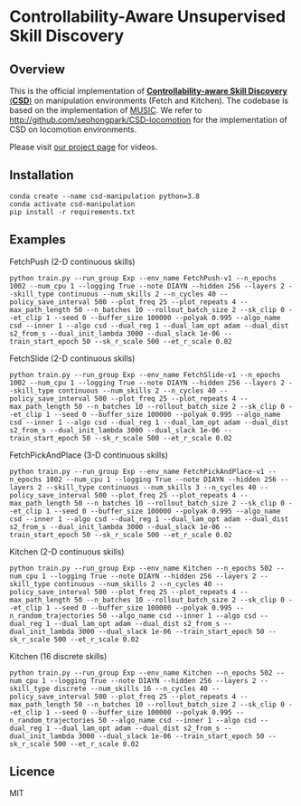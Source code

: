 # Controllability-Aware Unsupervised Skill Discovery


## Overview
This is the official implementation of [**Controllability-aware Skill Discovery** (**CSD**)](https://arxiv.org/abs/2302.05103) on manipulation environments (Fetch and Kitchen).
The codebase is based on the implementation of [MUSIC](https://github.com/ruizhaogit/music).
We refer to http://github.com/seohongpark/CSD-locomotion for the implementation of CSD on locomotion environments.

Please visit [our project page](https://seohong.me/projects/csd/) for videos.

## Installation

```
conda create --name csd-manipulation python=3.8
conda activate csd-manipulation
pip install -r requirements.txt
```


## Examples

FetchPush (2-D continuous skills)
```
python train.py --run_group Exp --env_name FetchPush-v1 --n_epochs 1002 --num_cpu 1 --logging True --note DIAYN --hidden 256 --layers 2 --skill_type continuous --num_skills 2 --n_cycles 40 --policy_save_interval 500 --plot_freq 25 --plot_repeats 4 --max_path_length 50 --n_batches 10 --rollout_batch_size 2 --sk_clip 0 --et_clip 1 --seed 0 --buffer_size 100000 --polyak 0.995 --algo_name csd --inner 1 --algo csd --dual_reg 1 --dual_lam_opt adam --dual_dist s2_from_s --dual_init_lambda 3000 --dual_slack 1e-06 --train_start_epoch 50 --sk_r_scale 500 --et_r_scale 0.02
```
FetchSlide (2-D continuous skills)
```
python train.py --run_group Exp --env_name FetchSlide-v1 --n_epochs 1002 --num_cpu 1 --logging True --note DIAYN --hidden 256 --layers 2 --skill_type continuous --num_skills 2 --n_cycles 40 --policy_save_interval 500 --plot_freq 25 --plot_repeats 4 --max_path_length 50 --n_batches 10 --rollout_batch_size 2 --sk_clip 0 --et_clip 1 --seed 0 --buffer_size 100000 --polyak 0.995 --algo_name csd --inner 1 --algo csd --dual_reg 1 --dual_lam_opt adam --dual_dist s2_from_s --dual_init_lambda 3000 --dual_slack 1e-06 --train_start_epoch 50 --sk_r_scale 500 --et_r_scale 0.02
```
FetchPickAndPlace (3-D continuous skills)
```
python train.py --run_group Exp --env_name FetchPickAndPlace-v1 --n_epochs 1002 --num_cpu 1 --logging True --note DIAYN --hidden 256 --layers 2 --skill_type continuous --num_skills 3 --n_cycles 40 --policy_save_interval 500 --plot_freq 25 --plot_repeats 4 --max_path_length 50 --n_batches 10 --rollout_batch_size 2 --sk_clip 0 --et_clip 1 --seed 0 --buffer_size 100000 --polyak 0.995 --algo_name csd --inner 1 --algo csd --dual_reg 1 --dual_lam_opt adam --dual_dist s2_from_s --dual_init_lambda 3000 --dual_slack 1e-06 --train_start_epoch 50 --sk_r_scale 500 --et_r_scale 0.02
```
Kitchen (2-D continuous skills)
```
python train.py --run_group Exp --env_name Kitchen --n_epochs 502 --num_cpu 1 --logging True --note DIAYN --hidden 256 --layers 2 --skill_type continuous --num_skills 2 --n_cycles 40 --policy_save_interval 500 --plot_freq 25 --plot_repeats 4 --max_path_length 50 --n_batches 10 --rollout_batch_size 2 --sk_clip 0 --et_clip 1 --seed 0 --buffer_size 100000 --polyak 0.995 --n_random_trajectories 50 --algo_name csd --inner 1 --algo csd --dual_reg 1 --dual_lam_opt adam --dual_dist s2_from_s --dual_init_lambda 3000 --dual_slack 1e-06 --train_start_epoch 50 --sk_r_scale 500 --et_r_scale 0.02
```
Kitchen (16 discrete skills)
```
python train.py --run_group Exp --env_name Kitchen --n_epochs 502 --num_cpu 1 --logging True --note DIAYN --hidden 256 --layers 2 --skill_type discrete --num_skills 16 --n_cycles 40 --policy_save_interval 500 --plot_freq 25 --plot_repeats 4 --max_path_length 50 --n_batches 10 --rollout_batch_size 2 --sk_clip 0 --et_clip 1 --seed 0 --buffer_size 100000 --polyak 0.995 --n_random_trajectories 50 --algo_name csd --inner 1 --algo csd --dual_reg 1 --dual_lam_opt adam --dual_dist s2_from_s --dual_init_lambda 3000 --dual_slack 1e-06 --train_start_epoch 50 --sk_r_scale 500 --et_r_scale 0.02
```

## Licence

MIT
